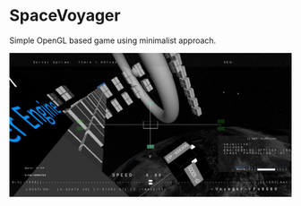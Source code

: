 # SpaceVoyager
Simple OpenGL based game using minimalist approach.


![Space_1](https://github.com/sohailchd/SpaceVoyager/blob/master/screenshots/Screenshot%20(14).png)
